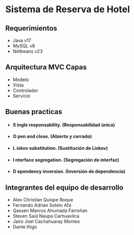 # Sistema de Reserva de Hotel

## Requerimientos

- Java v17
- MySQL v8
- Netbeans v23

## Arquitectura MVC Capas

- Modelo
- Vista
- Controlador
- Servicio

## Buenas practicas
  
- #### **S** ingle responsability. (Responsabilidad única)
- #### **O** pen and close. (Abierto y cerrado)
- #### **L** iskov substitution. (Sustitución de Liskov)
- #### **I** nterface segregation. (Segregación de interfaz)
- #### **D** ependency inversion. (Inversión de dependencia)

## Integrantes del equipo de desarrollo

- Alex Christian Quispe Roque
- Fernando Adrian Sotelo Afa
- Qassen Marcos Ahumada Farroñan
- Steven Saúl Naupa Carhuavilca
- Jairo Joel Cacñahuaray Montes
- Dante Iñigo
